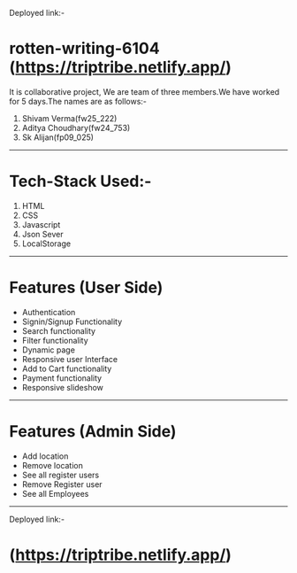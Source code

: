 
Deployed link:-
# rotten-writing-6104 (https://triptribe.netlify.app/)

It is collaborative project, We are team of three members.We have worked for 5 days.The names are as follows:-

1. Shivam Verma(fw25_222)
2. Aditya Choudhary(fw24_753)
3. Sk Alijan(fp09_025)

****************************************************************************************

# Tech-Stack Used:-
1. HTML
2. CSS
3. Javascript
4. Json Sever
5. LocalStorage

******************************************************************************************

# Features (User Side)
+ Authentication
+ Signin/Signup Functionality
+ Search functionality
+ Filter functionality
+ Dynamic page
+ Responsive user Interface
+ Add to Cart functionality
+ Payment functionality
+ Responsive slideshow

********************************************************************************************

# Features (Admin Side)

+ Add location
+ Remove location
+ See all register users
+ Remove Register user
+ See all Employees 

*********************************************************************************************
Deployed link:-
#  (https://triptribe.netlify.app/)